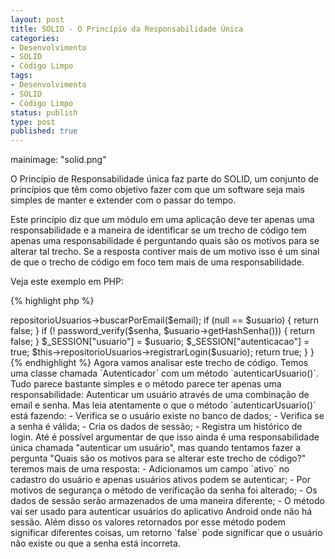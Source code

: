 ```yaml
---
layout: post
title: SOLID - O Princípio da Responsabilidade Única
categories:
- Desenvolvimento
- SOLID
- Código Limpo
tags:
- Desenvolvimento
- SOLID
- Código Limpo
status: publish
type: post
published: true
---
```

mainimage: "solid.png"

O Princípio de Responsabilidade única faz parte do SOLID, um conjunto de princípios
que têm como objetivo fazer com que um software seja mais simples de manter e
extender com o passar do tempo.

Este princípio diz que um módulo em uma aplicação deve ter apenas uma responsabilidade
e a maneira de identificar se um trecho de código tem apenas uma responsabilidade
é perguntando quais são os motivos para se alterar tal trecho. Se a resposta
contiver mais de um motivo isso é um sinal de que o trecho de código em foco
tem mais de uma responsabilidade.

Veja este exemplo em PHP:

{% highlight php %}
<?php
class Autenticador
{
    private $repositorioUsuarios;

    public function autenticarUsuario(string $email, string $senha): bool
    {
        $usuario = $this->repositorioUsuarios->buscarPorEmail($email);

        if (null == $usuario) {
            return false;
        }

        if (! password_verify($senha, $usuario->getHashSenha())) {
            return false;
        }

        $_SESSION["usuario"] = $usuario;
        $_SESSION["autenticacao"] = true;

        $this->repositorioUsuarios->registrarLogin($usuario);

        return true;
    }
}
{% endhighlight %}

Agora vamos analisar este trecho de código. Temos uma classe chamada
`Autenticador` com um método `autenticarUsuario()`. Tudo parece bastante simples
e o método parece ter apenas uma responsabilidade: Autenticar um usuário
através de uma combinação de email e senha.

Mas leia atentamente o que o método `autenticarUsuario()` está fazendo:

- Verifica se o usuário existe no banco de dados;
- Verifica se a senha é válida;
- Cria os dados de sessão;
- Registra um histórico de login.

Até é possível argumentar de que isso ainda é uma responsabilidade única
chamada "autenticar um usuário", mas quando tentamos fazer a pergunta "Quais
são os motivos para se alterar este trecho de código?" teremos mais de uma
resposta:

- Adicionamos um campo `ativo` no cadastro do usuário e apenas usuários ativos podem se autenticar;
- Por motivos de segurança o método de verificação da senha foi alterado;
- Os dados de sessão serão armazenados de uma maneira diferente;
- O método vai ser usado para autenticar usuários do aplicativo Android onde não há sessão.

Além disso os valores retornados por esse método podem significar diferentes
coisas, um retorno `false` pode significar que o usuário não existe ou que a
senha está incorreta.

